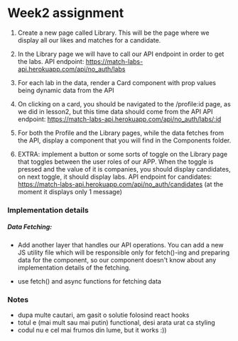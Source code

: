 # Week2 assignment

1. Create a new page called Library.
   This will be the page where we display all our likes and matches for a candidate.

2. In the Library page we will have to call our API endpoint in order to get the labs.
   API endpoint: https://match-labs-api.herokuapp.com/api/no_auth/labs

3. For each lab in the data, render a Card component with prop values being dynamic data from the API

4. On clicking on a card, you should be navigated to the /profile:id page, as we did in lesson2, but this time data should come from the API
   API endpoint: https://match-labs-api.herokuapp.com/api/no_auth/labs/:id

5. For both the Profile and the Library pages, while the data fetches from the API, display a <Loader> component that you will find in the Components folder.

6. EXTRA: implement a button or some sorts of toggle on the Library page that toggles between the user roles of our APP.
   When the toggle is pressed and the value of it is companies, you should display candidates, on next toggle, it should display labs.
   API endpoint for candidates: https://match-labs-api.herokuapp.com/api/no_auth/candidates (at the moment it displays only 1 message)

### Implementation details

##### Data Fetching:

- Add another layer that handles our API operations.
  You can add a new JS utility file which will be responsible only for fetch()-ing and preparing data for the component, so our component doesn't know about any implementation details of the fetching.

- use fetch() and async functions for fetching data


### Notes
- dupa multe cautari, am gasit o solutie folosind react hooks
- totul e (mai mult sau mai putin) functional, desi arata urat ca styling
- codul nu e cel mai frumos din lume, but it works :))